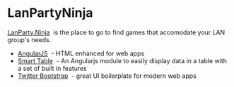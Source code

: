 # LanPartyNinja

[LanParty.Ninja]&nbsp; is the place to go to find games that accomodate your LAN group's needs.

* [AngularJS]&nbsp; - HTML enhanced for web apps
* [Smart Table]&nbsp; - An Angularjs module to easily display data in a table with a set of built in features
* [Twitter Bootstrap]&nbsp; - great UI boilerplate for modern web apps

[AngularJS]: <http://angularjs.org>
[LanParty.Ninja]: <http://lanparty.ninja>
[Smart Table]: <http://lorenzofox3.github.io/smart-table-website/>
[Twitter Bootstrap]: <http://twitter.github.com/bootstrap/>